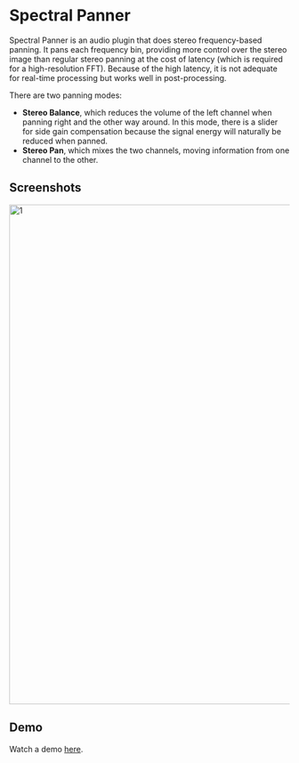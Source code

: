 # Spectral Panner

Spectral Panner is an audio plugin that does stereo frequency-based panning. It pans each frequency bin, providing more control over the stereo image than regular stereo panning at the cost of latency (which is required for a high-resolution FFT). Because of the high latency, it is not adequate for real-time processing but works well in post-processing.

There are two panning modes:
- **Stereo Balance**, which reduces the volume of the left channel when panning right and the other way around. In this mode, there is a slider for side gain compensation because the signal energy will naturally be reduced when panned.
- **Stereo Pan**, which mixes the two channels, moving information from one channel to the other.

## Screenshots
<img width="898" alt="1" src="https://github.com/user-attachments/assets/fbc3e86d-e234-4cf0-8c22-4f5072587d3d" />

## Demo
Watch a demo [here](https://drive.google.com/file/d/1M4CAxXv6wRsevz7Pfj9xH_59teBQdTn4/view?usp=drive_link).
